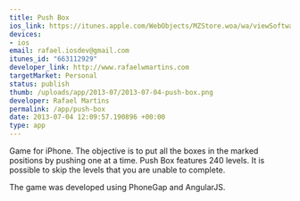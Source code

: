 ```yaml
--- 
title: Push Box
ios_link: https://itunes.apple.com/WebObjects/MZStore.woa/wa/viewSoftware?id=663112929&mt=8
devices: 
- ios
email: rafael.iosdev@gmail.com
itunes_id: "663112929"
developer_link: http://www.rafaelwmartins.com
targetMarket: Personal
status: publish
thumb: /uploads/app/2013-07/2013-07-04-push-box.png
developer: Rafael Martins
permalink: /app/push-box
date: 2013-07-04 12:09:57.190896 +00:00
type: app
---
```


Game for iPhone. The objective is to put all the boxes in the marked positions by pushing one at a time. Push Box features 240 levels. It is possible to skip the levels that you are unable to complete.

The game was developed using PhoneGap and AngularJS.
